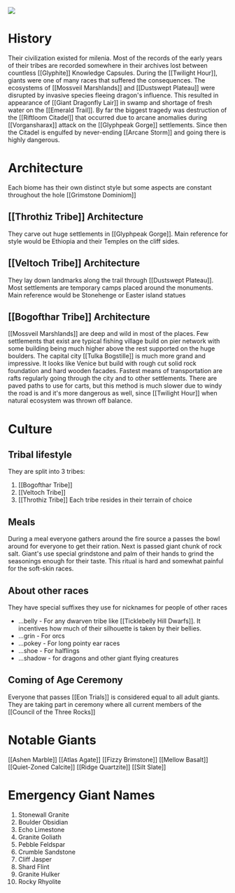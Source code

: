![](https://pathfinderwiki.com/w/images/6/68/Urathash.jpg?20150123071402)
# History
Their civilization existed for milenia. Most of the records of the early years of their tribes are recorded somewhere in their archives lost between countless [[Glyphite]] Knowledge Capsules.
During the [[Twilight Hour]], giants were one of many races that suffered the consequences. The ecosystems of [[Mossveil Marshlands]] and [[Dustswept Plateau]] were disrupted by invasive species fleeing dragon's influence. This resulted in appearance of [[Giant Dragonfly Lair]] in swamp and shortage of fresh water on the [[Emerald Trail]]. By far the biggest tragedy was destruction of the [[Riftloom Citadel]] that occurred due to arcane anomalies during [[Vorgansharax]] attack on the [[Glyphpeak Gorge]] settlements. Since then the Citadel is engulfed by never-ending [[Arcane Storm]] and going there is highly dangerous.
# Architecture
Each biome has their own distinct style but some aspects are constant throughout the hole [[Grimstone Dominiom]]
## [[Throthiz Tribe]] Architecture
They carve out huge settlements in [[Glyphpeak Gorge]].
Main reference for style would be Ethiopia and their Temples on the cliff sides.
## [[Veltoch Tribe]] Architecture
They lay down landmarks along the trail through [[Dustswept Plateau]]. Most settlements are temporary camps placed around the monuments. Main reference would be Stonehenge or Easter island statues
## [[Bogofthar Tribe]] Architecture
[[Mossveil Marshlands]] are deep and wild in most of the places. Few settlements that exist are typical fishing village build on pier network with some building being much higher above the rest supported on the huge boulders. The capital city [[Tulka Bogstille]] is much more grand and impressive. It looks like Venice but build with rough cut solid rock foundation and hard wooden facades. Fastest means of transportation are rafts regularly going through the city and to other settlements. There are paved paths to use for carts, but this method is much slower due to windy the road is and it's more dangerous as well, since [[Twilight Hour]] when natural ecosystem was thrown off balance.
# Culture
## Tribal lifestyle
They are split into 3 tribes:
1. [[Bogofthar Tribe]]
2. [[Veltoch Tribe]]
3. [[Throthiz Tribe]]
Each tribe resides in their terrain of choice
## Meals
During a meal everyone gathers around the fire source a passes the bowl around for everyone to get their ration. Next is passed giant chunk of rock salt. Giant's use special grindstone and palm of their hands to grind the seasonings enough for their taste. This ritual is hard and somewhat painful for the soft-skin races. 

## About other races
They have special suffixes they use for nicknames for people of other races
- ...belly - For any dwarven tribe like [[Ticklebelly Hill Dwarfs]]. It incentives how much of their silhouette is taken by their bellies.
- ...grin - For orcs
- ...pokey - For long pointy ear races
- ...shoe - For halflings
- ...shadow - for dragons and other giant flying creatures

## Coming of Age Ceremony
Everyone that passes [[Eon Trials]] is considered equal to all adult giants. They are taking part in ceremony where all current members of the [[Council of the Three Rocks]]
# Notable Giants
[[Ashen Marble]]
[[Atlas Agate]]
[[Fizzy Brimstone]]
[[Mellow Basalt]]
[[Quiet-Zoned Calcite]]
[[Ridge Quartzite]]
[[Silt Slate]]

# Emergency Giant Names
1. Stonewall Granite
2. Boulder Obsidian
3. Echo Limestone
4. Granite Goliath
5. Pebble Feldspar
6. Crumble Sandstone
7. Cliff Jasper
8. Shard Flint
9. Granite Hulker
10. Rocky Rhyolite
